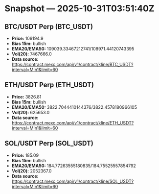 # Snapshot — 2025-10-31T03:51:40Z

## BTC/USDT Perp (BTC_USDT)
- **Price:** 109194.9
- **Bias 15m:** bullish
- **EMA20/EMA50:** 109039.33467212741/108971.44120743395
- **Vol(20):** 7467666.0
- **Data source:** https://contract.mexc.com/api/v1/contract/kline/BTC_USDT?interval=Min1&limit=60

## ETH/USDT Perp (ETH_USDT)
- **Price:** 3826.81
- **Bias 15m:** bullish
- **EMA20/EMA50:** 3822.7044410144376/3822.4578180966105
- **Vol(20):** 625653.0
- **Data source:** https://contract.mexc.com/api/v1/contract/kline/ETH_USDT?interval=Min1&limit=60

## SOL/USDT Perp (SOL_USDT)
- **Price:** 185.09
- **Bias 15m:** bullish
- **EMA20/EMA50:** 184.77263555180835/184.75525557854792
- **Vol(20):** 2052367.0
- **Data source:** https://contract.mexc.com/api/v1/contract/kline/SOL_USDT?interval=Min1&limit=60

